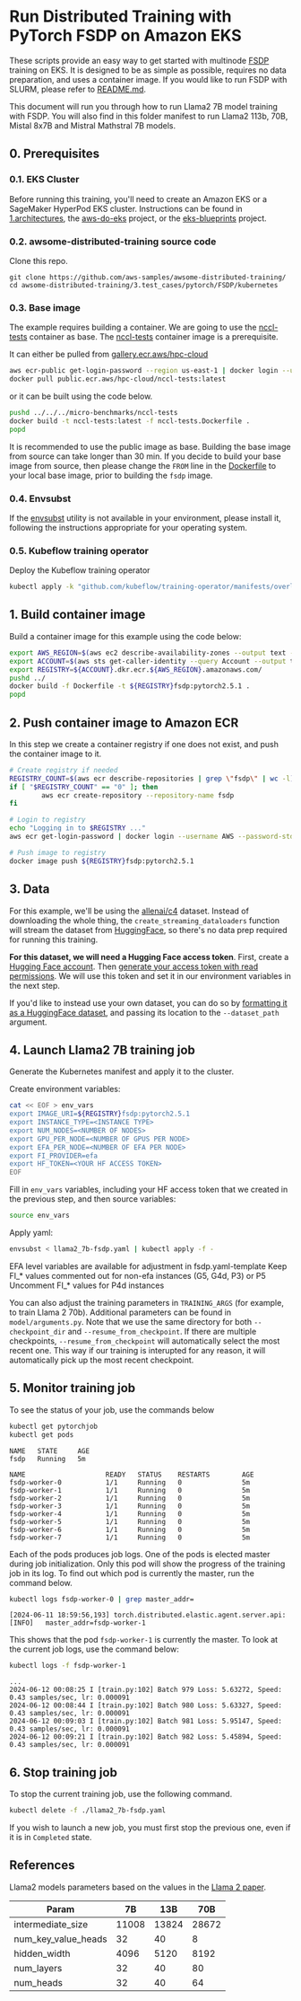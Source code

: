 # Run Distributed Training with PyTorch FSDP on Amazon EKS

These scripts provide an easy way to get started with multinode [FSDP](https://pytorch.org/tutorials/intermediate/FSDP_tutorial.html) training on EKS. It is designed to be as simple as possible, requires no data preparation, and uses a container image. If you would like to run FSDP with SLURM, please refer to [README.md](../slurm/README.md).

This document will run you through how to run Llama2 7B model training with FSDP. You will also find in this folder manifest to run Llama2 113b, 70B, Mistal 8x7B and Mistral Mathstral 7B models.

## 0. Prerequisites

### 0.1. EKS Cluster
Before running this training, you'll need to create an Amazon EKS or a SageMaker HyperPod EKS cluster. Instructions can be found in [1.architectures](../../1.architectures), the [aws-do-eks](https://bit.ly/do-eks) project, or the [eks-blueprints](https://github.com/aws-ia/terraform-aws-eks-blueprints) project.

### 0.2. awsome-distributed-training source code
Clone this repo. 

```
git clone https://github.com/aws-samples/awsome-distributed-training/
cd awsome-distributed-training/3.test_cases/pytorch/FSDP/kubernetes
```

### 0.3. Base image
The example requires building a container. We are going to use the [nccl-tests](github.com/aws-samples/awsome-distributed-training/micro-benchmarks/nccl-tests/nccl-tests.Dockerfile) container as base. The [nccl-tests](https://gallery.ecr.aws/hpc-cloud/nccl-tests) container image is a prerequisite. 

It can either be pulled from [gallery.ecr.aws/hpc-cloud](https://gallery.ecr.aws/hpc-cloud) 

```bash
aws ecr-public get-login-password --region us-east-1 | docker login --username AWS --password-stdin public.ecr.aws/hpc-cloud
docker pull public.ecr.aws/hpc-cloud/nccl-tests:latest
```

or it can be built using the code below.

```bash
pushd ../../../micro-benchmarks/nccl-tests
docker build -t nccl-tests:latest -f nccl-tests.Dockerfile .
popd
```
It is recommended to use the public image as base. Building the base image from source can take longer than 30 min. If you decide to build your base image from source, then please change the `FROM` line in the [Dockerfile](Dockerfile) to your local base image, prior to building the `fsdp` image.

### 0.4. Envsubst
If the [envsubst](https://github.com/a8m/envsubst) utility is not available in your environment, please install it, following the instructions appropriate for your operating system.

### 0.5. Kubeflow training operator
Deploy the Kubeflow training operator

```bash
kubectl apply -k "github.com/kubeflow/training-operator/manifests/overlays/standalone?ref=v1.9.1"
```

## 1. Build container image

Build a container image for this example using the code below:

```bash
export AWS_REGION=$(aws ec2 describe-availability-zones --output text --query 'AvailabilityZones[0].[RegionName]')
export ACCOUNT=$(aws sts get-caller-identity --query Account --output text)
export REGISTRY=${ACCOUNT}.dkr.ecr.${AWS_REGION}.amazonaws.com/
pushd ../
docker build -f Dockerfile -t ${REGISTRY}fsdp:pytorch2.5.1 .
popd
```

## 2. Push container image to Amazon ECR

In this step we create a container registry if one does not exist, and push the container image to it.

```bash
# Create registry if needed
REGISTRY_COUNT=$(aws ecr describe-repositories | grep \"fsdp\" | wc -l)
if [ "$REGISTRY_COUNT" == "0" ]; then
        aws ecr create-repository --repository-name fsdp
fi

# Login to registry
echo "Logging in to $REGISTRY ..."
aws ecr get-login-password | docker login --username AWS --password-stdin $REGISTRY

# Push image to registry
docker image push ${REGISTRY}fsdp:pytorch2.5.1
```

## 3. Data

For this example, we'll be using the [allenai/c4](https://huggingface.co/datasets/allenai/c4) dataset. Instead of downloading the whole thing, the `create_streaming_dataloaders` function will stream the dataset from [HuggingFace](https://huggingface.co/datasets), so there's no data prep required for running this training.

**For this dataset, we will need a Hugging Face access token**. First, create a [Hugging Face account](https://huggingface.co/welcome). Then [generate your access token with read permissions](https://huggingface.co/docs/hub/en/security-tokens). We will use this token and set it in our environment variables in the next step.

If you'd like to instead use your own dataset, you can do so by [formatting it as a HuggingFace dataset](https://huggingface.co/docs/datasets/create_dataset), and passing its location to the `--dataset_path` argument.

## 4. Launch Llama2 7B training job
Generate the Kubernetes manifest and apply it to the cluster.

Create environment variables:

``` bash
cat << EOF > env_vars
export IMAGE_URI=${REGISTRY}fsdp:pytorch2.5.1
export INSTANCE_TYPE=<INSTANCE TYPE>
export NUM_NODES=<NUMBER OF NODES>
export GPU_PER_NODE=<NUMBER OF GPUS PER NODE>
export EFA_PER_NODE=<NUMBER OF EFA PER NODE>
export FI_PROVIDER=efa
export HF_TOKEN=<YOUR HF ACCESS TOKEN>
EOF
```
Fill in `env_vars` variables, including your HF access token that we created in the previous step, and then source variables:
``` bash
source env_vars
```

Apply yaml:
``` bash
envsubst < llama2_7b-fsdp.yaml | kubectl apply -f - 
```

EFA level variables are available for adjustment in fsdp.yaml-template
Keep FI_* values commented out for non-efa instances (G5, G4d, P3) or P5
Uncomment FI_* values for P4d instances

You can also adjust the training parameters in `TRAINING_ARGS` (for example, to train Llama 2 70b). Additional parameters can be found in `model/arguments.py`. Note that we use the same directory for both `--checkpoint_dir` and `--resume_from_checkpoint`. If there are multiple checkpoints, `--resume_from_checkpoint` will automatically select the most recent one. This way if our training is interupted for any reason, it will automatically pick up the most recent checkpoint.

## 5. Monitor training job

To see the status of your job, use the commands below

```bash
kubectl get pytorchjob 
kubectl get pods 
```

```log
NAME   STATE     AGE
fsdp   Running   5m

NAME                    READY   STATUS    RESTARTS        AGE
fsdp-worker-0           1/1     Running   0               5m
fsdp-worker-1           1/1     Running   0               5m
fsdp-worker-2           1/1     Running   0               5m
fsdp-worker-3           1/1     Running   0               5m
fsdp-worker-4           1/1     Running   0               5m
fsdp-worker-5           1/1     Running   0               5m
fsdp-worker-6           1/1     Running   0               5m
fsdp-worker-7           1/1     Running   0               5m
```

Each of the pods produces job logs. One of the pods is elected master during job initialization. Only this pod will show the progress of the training job in its log. To find out which pod is currently the master, run the command below.

```bash
kubectl logs fsdp-worker-0 | grep master_addr=
```

```log
[2024-06-11 18:59:56,193] torch.distributed.elastic.agent.server.api: [INFO]   master_addr=fsdp-worker-1
```

This shows that the pod `fsdp-worker-1` is currently the master. To look at the current job logs, use the command below:

```bash
kubectl logs -f fsdp-worker-1
```

```log
...
2024-06-12 00:08:25 I [train.py:102] Batch 979 Loss: 5.63272, Speed: 0.43 samples/sec, lr: 0.000091
2024-06-12 00:08:44 I [train.py:102] Batch 980 Loss: 5.63327, Speed: 0.43 samples/sec, lr: 0.000091
2024-06-12 00:09:03 I [train.py:102] Batch 981 Loss: 5.95147, Speed: 0.43 samples/sec, lr: 0.000091
2024-06-12 00:09:21 I [train.py:102] Batch 982 Loss: 5.45894, Speed: 0.43 samples/sec, lr: 0.000091
```

## 6. Stop training job

To stop the current training job, use the following command.

```bash
kubectl delete -f ./llama2_7b-fsdp.yaml
```

If you wish to launch a new job, you must first stop the previous one, even if it is in `Completed` state.

## References
Llama2 models parameters based on the values in the [Llama 2 paper](https://arxiv.org/abs/2307.09288).

| Param                    |     7B      |     13B     |     70B     |
| ------------------------ | ----------- | ----------- | ----------- |
| intermediate_size        | 11008       | 13824       | 28672       |
| num_key_value_heads      | 32          | 40          | 8           |
| hidden_width             | 4096        | 5120        | 8192        |
| num_layers               | 32          | 40          | 80          |
| num_heads                | 32          | 40          | 64          |

